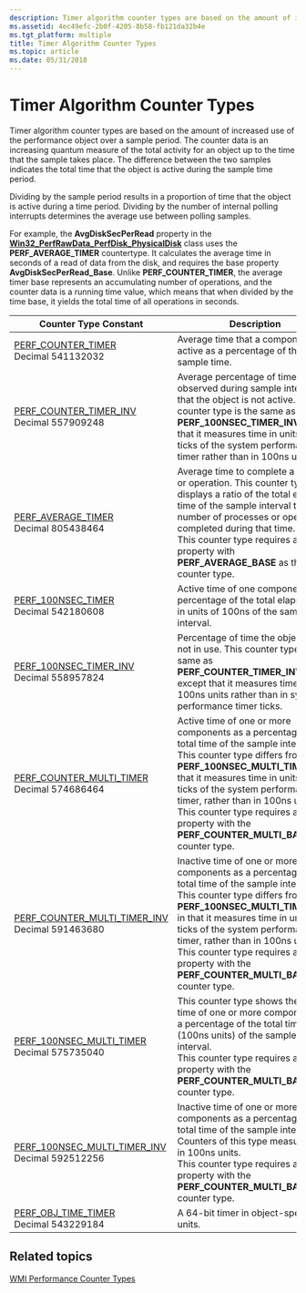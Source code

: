 ```yaml
---
description: Timer algorithm counter types are based on the amount of increased use of the performance object over a sample period.
ms.assetid: 4ec49efc-2b0f-4205-8b58-fb121da32b4e
ms.tgt_platform: multiple
title: Timer Algorithm Counter Types
ms.topic: article
ms.date: 05/31/2018
---
```


# Timer Algorithm Counter Types

Timer algorithm counter types are based on the amount of increased use of the performance object over a sample period. The counter data is an increasing quantum measure of the total activity for an object up to the time that the sample takes place. The difference between the two samples indicates the total time that the object is active during the sample time period.

Dividing by the sample period results in a proportion of time that the object is active during a time period. Dividing by the number of internal polling interrupts determines the average use between polling samples.

For example, the **AvgDiskSecPerRead** property in the [**Win32\_PerfRawData\_PerfDisk\_PhysicalDisk**](/previous-versions//aa394308(v=vs.85)) class uses the **PERF\_AVERAGE\_TIMER** countertype. It calculates the average time in seconds of a read of data from the disk, and requires the base property **AvgDiskSecPerRead\_Base**. Unlike **PERF\_COUNTER\_TIMER**, the average timer base represents an accumulating number of operations, and the counter data is a running time value, which means that when divided by the time base, it yields the total time of all operations in seconds.



| Counter Type Constant                                                                                                      | Description                                                                                                                                                                                                                                                                                                                                                                                          |
|----------------------------------------------------------------------------------------------------------------------------|------------------------------------------------------------------------------------------------------------------------------------------------------------------------------------------------------------------------------------------------------------------------------------------------------------------------------------------------------------------------------------------------------|
| [PERF\_COUNTER\_TIMER](/previous-versions/windows/it-pro/windows-server-2003/cc785636(v=ws.10))<br/> Decimal 541132032<br/>             | Average time that a component is active as a percentage of the total sample time.<br/>                                                                                                                                                                                                                                                                                                         |
| [PERF\_COUNTER\_TIMER\_INV](/previous-versions/windows/it-pro/windows-server-2003/cc785636(v=ws.10))<br/> Decimal 557909248<br/>        | Average percentage of time observed during sample interval that the object is not active. This counter type is the same as **PERF\_100NSEC\_TIMER\_INV** except that it measures time in units of ticks of the system performance timer rather than in 100ns units.<br/>                                                                                                                       |
| [PERF\_AVERAGE\_TIMER](/previous-versions/windows/it-pro/windows-server-2003/cc785636(v=ws.10))<br/> Decimal 805438464<br/>             | Average time to complete a process or operation. This counter type displays a ratio of the total elapsed time of the sample interval to the number of processes or operations completed during that time.<br/> This counter type requires a base property with **PERF\_AVERAGE\_BASE** as the counter type.<br/>                                                                         |
| [PERF\_100NSEC\_TIMER](/previous-versions/windows/it-pro/windows-server-2003/cc785636(v=ws.10))<br/> Decimal 542180608<br/>             | Active time of one component as a percentage of the total elapsed time in units of 100ns of the sample interval.<br/>                                                                                                                                                                                                                                                                          |
| [PERF\_100NSEC\_TIMER\_INV](/previous-versions/windows/it-pro/windows-server-2003/cc785636(v=ws.10))<br/> Decimal 558957824<br/>        | Percentage of time the object was not in use. This counter type is the same as **PERF\_COUNTER\_TIMER\_INV** except that it measures time in 100ns units rather than in system performance timer ticks.<br/>                                                                                                                                                                                   |
| [PERF\_COUNTER\_MULTI\_TIMER](/previous-versions/windows/it-pro/windows-server-2003/cc785636(v=ws.10))<br/> Decimal 574686464<br/>      | Active time of one or more components as a percentage of the total time of the sample interval. This counter type differs from **PERF\_100NSEC\_MULTI\_TIMER** in that it measures time in units of ticks of the system performance timer, rather than in 100ns units.<br/> This counter type requires a base property with the **PERF\_COUNTER\_MULTI\_BASE** counter type.<br/>        |
| [PERF\_COUNTER\_MULTI\_TIMER\_INV](/previous-versions/windows/it-pro/windows-server-2003/cc785636(v=ws.10))<br/> Decimal 591463680<br/> | Inactive time of one or more components as a percentage of the total time of the sample interval. This counter type differs from **PERF\_100NSEC\_MULTI\_TIMER\_INV** in that it measures time in units of ticks of the system performance timer, rather than in 100ns units.<br/> This counter type requires a base property with the **PERF\_COUNTER\_MULTI\_BASE** counter type.<br/> |
| [PERF\_100NSEC\_MULTI\_TIMER](/previous-versions/windows/it-pro/windows-server-2003/cc785636(v=ws.10))<br/> Decimal 575735040<br/>      | This counter type shows the active time of one or more components as a percentage of the total time (100ns units) of the sample interval.<br/> This counter type requires a base property with the **PERF\_COUNTER\_MULTI\_BASE** counter type.<br/>                                                                                                                                     |
| [PERF\_100NSEC\_MULTI\_TIMER\_INV](/previous-versions/windows/it-pro/windows-server-2003/cc785636(v=ws.10))<br/> Decimal 592512256<br/> | Inactive time of one or more components as a percentage of the total time of the sample interval. Counters of this type measure time in 100ns units.<br/> This counter type requires a base property with the **PERF\_COUNTER\_MULTI\_BASE** counter type.<br/>                                                                                                                          |
| [PERF\_OBJ\_TIME\_TIMER](/previous-versions/windows/it-pro/windows-server-2003/cc785636(v=ws.10))<br/> Decimal 543229184<br/>           | A 64-bit timer in object-specific units.<br/>                                                                                                                                                                                                                                                                                                                                                  |



 

## Related topics

<dl> <dt>

[WMI Performance Counter Types](wmi-performance-counter-types.md)
</dt> </dl>

 

